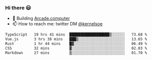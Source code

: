 ### Hi there 😃

- 🔨 Building [Arcade.computer](https://arcade.computer)
- 📫 How to reach me: twitter DM [@kernelsoe](https://twitter.com/kernelsoe)

<!--START_SECTION:waka-->

```txt
TypeScript   19 hrs 41 mins  ██████████████████▒░░░░░░   73.68 %
Vue.js       3 hrs 38 mins   ███▒░░░░░░░░░░░░░░░░░░░░░   13.65 %
Rust         1 hr 44 mins    █▓░░░░░░░░░░░░░░░░░░░░░░░   06.49 %
CSS          32 mins         ▓░░░░░░░░░░░░░░░░░░░░░░░░   02.03 %
Markdown     27 mins         ▒░░░░░░░░░░░░░░░░░░░░░░░░   01.70 %
```

<!--END_SECTION:waka-->
